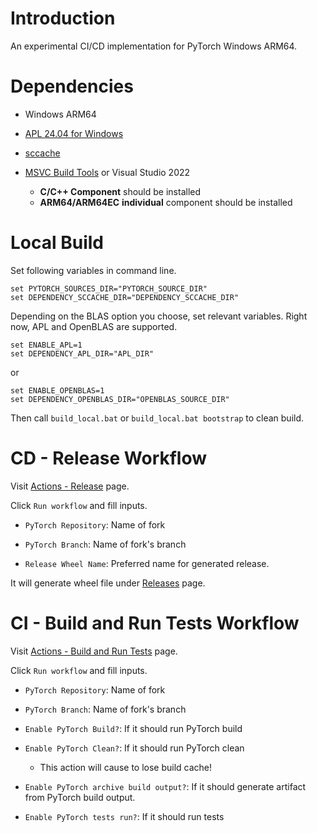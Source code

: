 
# Introduction

An experimental CI/CD implementation for PyTorch Windows ARM64.

# Dependencies

- Windows ARM64

- [APL 24.04 for Windows](https://developer.arm.com/Tools%20and%20Software/Arm%20Performance%20Libraries#Software-Download)

- [sccache](https://github.com/mozilla/sccache/releases)

- [MSVC Build Tools](https://visualstudio.microsoft.com/downloads/#build-tools-for-visual-studio-2022) or Visual Studio 2022

    - **C/C++ Component** should be installed
    - **ARM64/ARM64EC** **individual** component should be installed

# Local Build

Set following variables in command line.

```
set PYTORCH_SOURCES_DIR="PYTORCH_SOURCE_DIR"
set DEPENDENCY_SCCACHE_DIR="DEPENDENCY_SCCACHE_DIR"
```

Depending on the BLAS option you choose, set relevant variables. Right now, APL and OpenBLAS are supported.

```
set ENABLE_APL=1
set DEPENDENCY_APL_DIR="APL_DIR"
```
or
```
set ENABLE_OPENBLAS=1
set DEPENDENCY_OPENBLAS_DIR="OPENBLAS_SOURCE_DIR"
```


Then call `build_local.bat` or `build_local.bat bootstrap` to clean build.

# CD - Release Workflow

Visit [Actions - Release](https://github.com/Windows-on-ARM-Experiments/pytorch-ci/actions/workflows/release.yml) page.

Click `Run workflow` and fill inputs.

- `PyTorch Repository`: Name of fork

- `PyTorch Branch`: Name of fork's branch

- `Release Wheel Name`: Preferred name for generated release.

It will generate wheel file under [Releases](https://github.com/Windows-on-ARM-Experiments/pytorch-ci/releases) page.

# CI - Build and Run Tests Workflow

Visit [Actions - Build and Run Tests](https://github.com/Windows-on-ARM-Experiments/pytorch-ci/actions/workflows/unit-tests.yml) page.

Click `Run workflow` and fill inputs.

- `PyTorch Repository`: Name of fork

- `PyTorch Branch`: Name of fork's branch

- `Enable PyTorch Build?`: If it should run PyTorch build

- `Enable PyTorch Clean?`: If it should run PyTorch clean 

    - This action will cause to lose build cache!

- `Enable PyTorch archive build output?`: If it should generate artifact from PyTorch build output.

- `Enable PyTorch tests run?`: If it should run tests